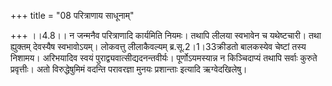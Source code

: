 +++
title = "08 परित्राणाय साधूनाम्"

+++
।।4.8।। न जन्मनैव परित्राणादि कार्यमिति नियमः। तथापि लीलया स्वभावेन च
यथेष्टचारी। तथा ह्युक्तम् देवस्यैष स्वभावोऽयम्। लोकवत्तु लीलाकैवल्यम्
ब्र.सू.2।1।33क्रीडतो बालकस्येव चेष्टां तस्य निशामय। अरिभयादिव स्वयं
पुराद्व्यवात्सीद्यदनन्तवीर्यः। पूर्णोऽयमस्यान्न न किञ्चिदाप्यं तथापि
सर्वाः कुरुते प्रवृत्तीः। अतो विरुद्धेषुमिमं वदन्ति परावरज्ञा मुनयः
प्रशान्ताः इत्यादि ऋग्वेदखिलेषु।
